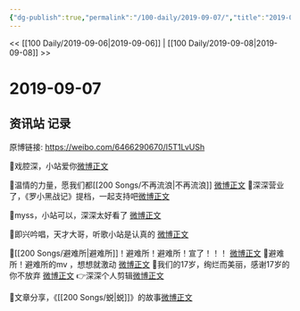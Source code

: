 ```yaml
---
{"dg-publish":true,"permalink":"/100-daily/2019-09-07/","title":"2019-09-07"}
---
```



<< [[100 Daily/2019-09-06\|2019-09-06]] | [[100 Daily/2019-09-08\|2019-09-08]] >>

# 2019-09-07

## 资讯站 记录

原博链接: https://weibo.com/6466290670/I5T1LvUSh

🌸戏腔深，小站爱你[微博正文](https://m.weibo.cn/6466290670/4413797302878377)

🌸温情的力量，愿我们都[[200 Songs/不再流浪\|不再流浪]]
[微博正文](https://m.weibo.cn/6466290670/4413839304978555)
🌸深深营业了，《罗小黑战记》提档，一起支持吧[微博正文](https://m.weibo.cn/6466290670/4413877988818454)

🌸myss，小站可以，深深太好看了
[微博正文](https://m.weibo.cn/6466290670/4413853917543372)

🌸即兴吟唱，天才大哥，听歌小站是认真的
[微博正文](https://m.weibo.cn/6466290670/4413860544524957)



🌸[[200 Songs/避难所\|避难所]]！避难所！避难所！宣了！！！
[微博正文](https://m.weibo.cn/6466290670/4413952030828717)
🌸避难所！避难所的mv ，想想就激动
[微博正文](https://m.weibo.cn/6466290670/4413970708716682)
🌸我们的17岁，绚烂而美丽，感谢17岁的你不放弃
[微博正文](https://m.weibo.cn/6466290670/4413980254440789)
👉深深个人剪辑[微博正文](https://m.weibo.cn/6466290670/4414007462620327)

🌸文章分享，《[[200 Songs/蜕\|蜕]]》的故事[微博正文](https://m.weibo.cn/6466290670/4413953654050803)


